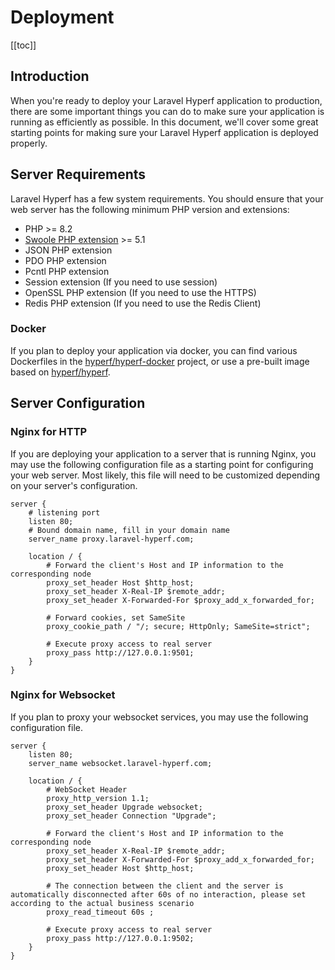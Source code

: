 # Deployment
[[toc]]

## Introduction

When you're ready to deploy your Laravel Hyperf application to production, there are some important things you can do to make sure your application is running as efficiently as possible. In this document, we'll cover some great starting points for making sure your Laravel Hyperf application is deployed properly.

## Server Requirements

Laravel Hyperf has a few system requirements. You should ensure that your web server has the following minimum PHP version and extensions:

 - PHP >= 8.2
 - [Swoole PHP extension](https://github.com/swoole/swoole-src) >= 5.1
 - JSON PHP extension
 - PDO PHP extension
 - Pcntl PHP extension
 - Session extension (If you need to use session)
 - OpenSSL PHP extension (If you need to use the HTTPS)
 - Redis PHP extension (If you need to use the Redis Client)

### Docker

If you plan to deploy your application via docker, you can find various Dockerfiles in the [hyperf/hyperf-docker](https://github.com/hyperf/hyperf-docker) project, or use a pre-built image based on [hyperf/hyperf](https://hub.docker.com/r/hyperf/hyperf).

## Server Configuration

### Nginx for HTTP

If you are deploying your application to a server that is running Nginx, you may use the following configuration file as a starting point for configuring your web server. Most likely, this file will need to be customized depending on your server's configuration.

```nginx
server {
    # listening port
    listen 80;
    # Bound domain name, fill in your domain name
    server_name proxy.laravel-hyperf.com;

    location / {
        # Forward the client's Host and IP information to the corresponding node
        proxy_set_header Host $http_host;
        proxy_set_header X-Real-IP $remote_addr;
        proxy_set_header X-Forwarded-For $proxy_add_x_forwarded_for;

        # Forward cookies, set SameSite
        proxy_cookie_path / "/; secure; HttpOnly; SameSite=strict";

        # Execute proxy access to real server
        proxy_pass http://127.0.0.1:9501;
    }
}
```

### Nginx for Websocket

If you plan to proxy your websocket services, you may use the following configuration file.

```nginx
server {
    listen 80;
    server_name websocket.laravel-hyperf.com;

    location / {
        # WebSocket Header
        proxy_http_version 1.1;
        proxy_set_header Upgrade websocket;
        proxy_set_header Connection "Upgrade";

        # Forward the client's Host and IP information to the corresponding node
        proxy_set_header X-Real-IP $remote_addr;
        proxy_set_header X-Forwarded-For $proxy_add_x_forwarded_for;
        proxy_set_header Host $http_host;

        # The connection between the client and the server is automatically disconnected after 60s of no interaction, please set according to the actual business scenario
        proxy_read_timeout 60s ;

        # Execute proxy access to real server
        proxy_pass http://127.0.0.1:9502;
    }
}
```